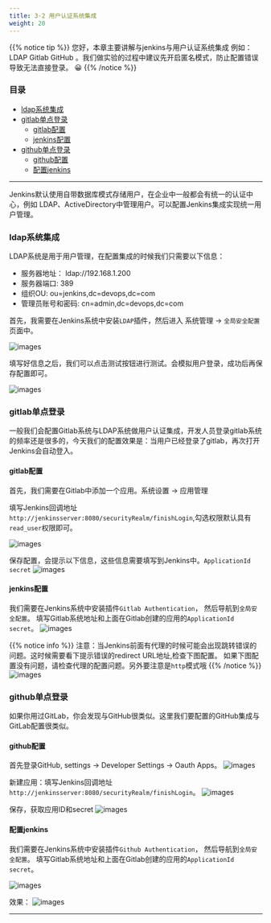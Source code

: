 ```yaml
---
title: 3-2 用户认证系统集成
weight: 20
---
```



{{% notice tip %}}
您好，本章主要讲解与jenkins与用户认证系统集成 例如：LDAP Gitlab GitHub 。我们做实验的过程中建议先开启匿名模式，防止配置错误导致无法直接登录。 😀
{{% /notice %}}



### 目录

+ [ldap系统集成](#ldap系统集成)
+ [gitlab单点登录](#gitlab单点登录)
  - [gitlab配置](#gitlab配置)
  - [jenkins配置](#jenkins配置)
+ [github单点登录](#github单点登录)
  - [github配置](#github配置)
  - [配置jenkins](#配置jenkins)

---

Jenkins默认使用自带数据库模式存储用户，在企业中一般都会有统一的认证中心，例如 LDAP、ActiveDirectory中管理用户。可以配置Jenkins集成实现统一用户管理。

### ldap系统集成

LDAP系统是用于用户管理，在配置集成的时候我们只需要以下信息：

* 服务器地址： ldap://192.168.1.200
* 服务器端口: 389
* 组织OU: ou=jenkins,dc=devops,dc=com
* 管理员账号和密码: cn=admin,dc=devops,dc=com

首先，我需要在Jenkins系统中安装`LDAP`插件，然后进入 系统管理 -> `全局安全配置`页面中。

![images](images/01.png)

填写好信息之后，我们可以点击测试按钮进行测试。会模拟用户登录，成功后再保存配置即可。

![images](images/02.png)



### gitlab单点登录
一般我们会配置Gitlab系统与LDAP系统做用户认证集成，开发人员登录gitlab系统的频率还是很多的，今天我们的配置效果是：当用户已经登录了gitlab，再次打开Jenkins会自动登入。


#### gitlab配置
首先，我们需要在Gitlab中添加一个应用。系统设置 -> 应用管理

填写Jenkins回调地址`http://jenkinsserver:8080/securityRealm/finishLogin`,勾选权限默认具有`read_user`权限即可。

![images](images/03.png)

保存配置，会提示以下信息，这些信息需要填写到Jenkins中。`ApplicationId` `secret`
![images](images/04.png)

#### jenkins配置

我们需要在Jenkins系统中安装插件`Gitlab Authentication`， 然后导航到`全局安全配置`。
填写Gitlab系统地址和上面在Gitlab创建的应用的`ApplicationId` `secret`。
![images](images/05.png)


{{% notice info %}}
注意：当Jenkins前面有代理的时候可能会出现跳转错误的问题。这时候需要看下提示错误的redirect URL地址,检查下图配置。 如果下图配置没有问题，请检查代理的配置问题。另外要注意是`http`模式哦
{{% /notice %}}
![images](images/06.png)


### github单点登录
如果你用过GitLab，你会发现与GitHub很类似。这里我们要配置的GitHub集成与GitLab配置很类似。


#### github配置
首先登录GitHub, settings -> Developer Settings -> Oauth Apps。 
![images](images/07.png)

新建应用：填写Jenkins回调地址`http://jenkinsserver:8080/securityRealm/finishLogin`。
![images](images/08.png)

保存，获取应用ID和secret
![images](images/09.png)


#### 配置jenkins
我们需要在Jenkins系统中安装插件`Github Authentication`， 然后导航到`全局安全配置`。
填写Gitlab系统地址和上面在Gitlab创建的应用的`ApplicationId` `secret`。

![images](images/10.png)


效果：
![images](images/11.png)

---

